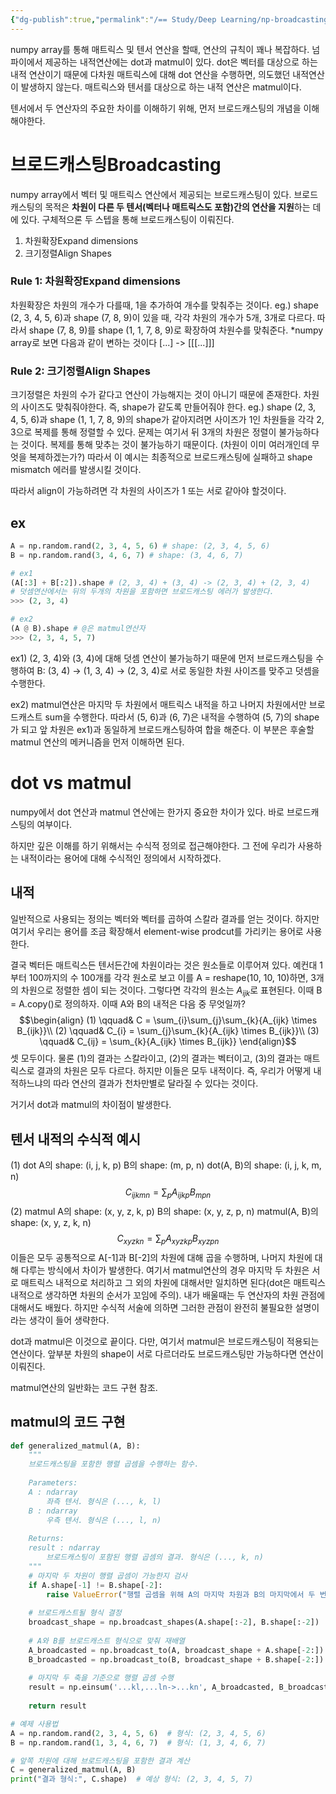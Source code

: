 ```yaml
---
{"dg-publish":true,"permalink":"/== Study/Deep Learning/np-broadcasting, dot, matmul/","created":"2024-11-15T15:47:26.000+09:00","updated":"2025-03-24T20:06:16.000+09:00"}
---
```


numpy array를 통해 매트릭스 및 텐서 연산을 할때, 연산의 규칙이 꽤나 복잡하다.
넘파이에서 제공하는 내적연산에는 dot과 matmul이 있다.
dot은 벡터를 대상으로 하는 내적 연산이기 때문에 다차원 매트릭스에 대해 dot 연산을 수행하면, 의도했던 내적연산이 발생하지 않는다.
매트릭스와 텐서를 대상으로 하는 내적 연산은 matmul이다.

텐서에서 두 연산자의 주요한 차이를 이해하기 위해, 먼저 브로드캐스팅의 개념을 이해해야한다.
# 브로드캐스팅Broadcasting
numpy array에서 벡터 및 매트릭스 연산에서 제공되는 브로드캐스팅이 있다.
브로드캐스팅의 목적은 **차원이 다른 두 텐서(벡터나 매트릭스도 포함)간의 연산을 지원**하는 데에 있다.
구체적으론 두 스텝을 통해 브로드캐스팅이 이뤄진다.
1. 차원확장Expand dimensions
2. 크기정렬Align Shapes

### Rule 1: 차원확장Expand dimensions
차원확장은 차원의 개수가 다를때, 1을 추가하여 개수를 맞춰주는 것이다.
eg.) shape (2, 3, 4, 5, 6)과 shape (7, 8, 9)이 있을 때, 각각 차원의 개수가 5개, 3개로 다르다. 따라서 shape (7, 8, 9)를 shape (1, 1, 7, 8, 9)로 확장하여 차원수를 맞춰준다.
\*numpy array로 보면 다음과 같이 변하는 것이다 \[...] -> \[\[\[...]]]

### Rule 2: 크기정렬Align Shapes
크기정렬은 차원의 수가 같다고 연산이 가능해지는 것이 아니기 때문에 존재한다.
차원의 사이즈도 맞춰줘야한다. 즉, shape가 같도록 만들어줘야 한다.
eg.) shape (2, 3, 4, 5, 6)과 shape (1, 1, 7, 8, 9)의 shape가 같아지려면 사이즈가 1인 차원들을 각각 2, 3으로 복제를 통해 정렬할 수 있다. 문제는 여기서 뒤 3개의 차원은 정렬이 불가능하다는 것이다. 복제를 통해 맞추는 것이 불가능하기 때문이다. (차원이 이미 여러개인데 무엇을 복제하겠는가?) 따라서 이 예시는 최종적으로 브로드캐스팅에 실패하고 shape mismatch 에러를 발생시킬 것이다.

따라서 align이 가능하려면 각 차원의 사이즈가 1 또는 서로 같아야 할것이다.

## ex
```python
A = np.random.rand(2, 3, 4, 5, 6) # shape: (2, 3, 4, 5, 6)
B = np.random.rand(3, 4, 6, 7) # shape: (3, 4, 6, 7)

# ex1
(A[:3] + B[:2]).shape # (2, 3, 4) + (3, 4) -> (2, 3, 4) + (2, 3, 4)
# 덧셈연산에서는 뒤의 두개의 차원을 포함하면 브로드캐스팅 에러가 발생한다.
>>> (2, 3, 4)

# ex2
(A @ B).shape # @은 matmul연산자
>>> (2, 3, 4, 5, 7)
```
ex1)
(2, 3, 4)와 (3, 4)에 대해 덧셈 연산이 불가능하기 때문에 먼저 브로드캐스팅을 수행하여 B: (3, 4) -> (1, 3, 4) -> (2, 3, 4)로 서로 동일한 차원 사이즈를 맞주고 덧셈을 수행한다.

ex2)
matmul연산은 마지막 두 차원에서 매트릭스 내적을 하고 나머지 차원에서만 브로드캐스트 sum을 수행한다. 따라서 (5, 6)과 (6, 7)은 내적을 수행하여 (5, 7)의 shape가 되고 앞 차원은 ex1)과 동일하게 브로드캐스팅하여 합을 해준다. 이 부분은 후술할 matmul 연산의 메커니즘을 먼저 이해하면 된다.

# dot vs matmul
numpy에서 dot 연산과 matmul 연산에는 한가지 중요한 차이가 있다.
바로 브로드캐스팅의 여부이다.

하지만 깊은 이해를 하기 위해서는 수식적 정의로 접근해야한다.
그 전에 우리가 사용하는 내적이라는 용어에 대해 수식적인 정의에서 시작하겠다.
## 내적
일반적으로 사용되는 정의는 벡터와 벡터를 곱하여 스칼라 결과를 얻는 것이다.
하지만 여기서 우리는 용어를 조금 확장해서 element-wise prodcut를 가리키는 용어로 사용한다.

결국 벡터든 매트릭스든 텐서든간에 차원이라는 것은 원소들로 이루어져 있다. 예컨대 1부터 100까지의 수 100개를 각각 원소로 보고 이를 A = reshape(10, 10, 10)하면, 3개의 차원으로 정렬한 셈이 되는 것이다. 그렇다면 각각의 원소는 $A_{ijk}$로 표현된다. 이때 B = A.copy()로 정의하자. 이때 A와 B의 내적은 다음 중 무엇일까?
$$\begin{align} 
(1) \qquad& C = \sum_{i}\sum_{j}\sum_{k}{A_{ijk} \times B_{ijk}}\\
(2) \qquad& C_{i} = \sum_{j}\sum_{k}{A_{ijk} \times B_{ijk}}\\
(3) \qquad& C_{ij} = \sum_{k}{A_{ijk} \times B_{ijk}}
\end{align}$$
셋 모두이다. 물론 (1)의 결과는 스칼라이고, (2)의 결과는 벡터이고, (3)의 결과는 매트릭스로 결과의 차원은 모두 다르다. 하지만 이들은 모두 내적이다. 즉, 우리가 어떻게 내적하느냐의 따라 연산의 결과가 천차만별로 달라질 수 있다는 것이다.

거기서 dot과 matmul의 차이점이 발생한다.

## 텐서 내적의 수식적 예시

(1) dot
A의 shape: (i, j, k, p)
B의 shape: (m, p, n)
dot(A, B)의 shape: (i, j, k, m, n)
$$C_{ijkmn} = \sum_{p}{A_{ijkp}B_{mpn}}$$
(2) matmul
A의 shape: (x, y, z, k, p)
B의 shape: (x, y, z, p, n)
matmul(A, B)의 shape: (x, y, z, k, n)
$$C_{xyzkn} = \sum_{p}{A_{xyzkp}B_{xyzpn}}$$
이들은 모두 공통적으로 A\[-1]과 B\[-2]의 차원에 대해 곱을 수행하며, 나머지 차원에 대해 다루는 방식에서 차이가 발생한다. 
여기서 matmul연산의 경우 마지막 두 차원은 서로 매트릭스 내적으로 처리하고 그 외의 차원에 대해서만 일치하면 된다(dot은 매트릭스 내적으로 생각하면 차원의 순서가 꼬임에 주의).
내가 배울때는 두 연산자의 차원 관점에 대해서도 배웠다. 하지만 수식적 서술에 의하면 그러한 관점이 완전히 불필요한 설명이라는 생각이 들어 생략한다.

dot과 matmul은 이것으로 끝이다. 다만, 여기서 matmul은 브로드캐스팅이 적용되는 연산이다. 앞부분 차원의 shape이 서로 다르더라도 브로드캐스팅만 가능하다면 연산이 이뤄진다.

matmul연산의 일반화는 코드 구현 참조.
## matmul의 코드 구현
```python
def generalized_matmul(A, B):
    """
    브로드캐스팅을 포함한 행렬 곱셈을 수행하는 함수.
    
    Parameters:
    A : ndarray
        좌측 텐서. 형식은 (..., k, l)
    B : ndarray
        우측 텐서. 형식은 (..., l, n)
        
    Returns:
    result : ndarray
        브로드캐스팅이 포함된 행렬 곱셈의 결과. 형식은 (..., k, n)
    """
    # 마지막 두 차원이 행렬 곱셈이 가능한지 검사
    if A.shape[-1] != B.shape[-2]:
        raise ValueError("행렬 곱셈을 위해 A의 마지막 차원과 B의 마지막에서 두 번째 차원이 일치해야 합니다.")
    
    # 브로드캐스트될 형식 결정
    broadcast_shape = np.broadcast_shapes(A.shape[:-2], B.shape[:-2])
    
    # A와 B를 브로드캐스트 형식으로 맞춰 재배열
    A_broadcasted = np.broadcast_to(A, broadcast_shape + A.shape[-2:])
    B_broadcasted = np.broadcast_to(B, broadcast_shape + B.shape[-2:])
    
    # 마지막 두 축을 기준으로 행렬 곱셈 수행
    result = np.einsum('...kl,...ln->...kn', A_broadcasted, B_broadcasted)
    
    return result

# 예제 사용법
A = np.random.rand(2, 3, 4, 5, 6)  # 형식: (2, 3, 4, 5, 6)
B = np.random.rand(1, 3, 4, 6, 7)  # 형식: (1, 3, 4, 6, 7)

# 앞쪽 차원에 대해 브로드캐스팅을 포함한 결과 계산
C = generalized_matmul(A, B)
print("결과 형식:", C.shape)  # 예상 형식: (2, 3, 4, 5, 7)
```
